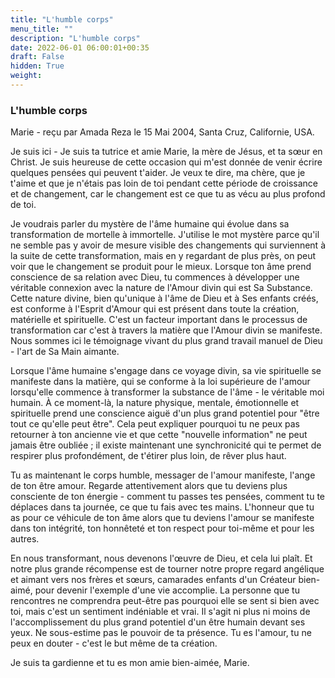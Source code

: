 ```yaml
---
title: "L'humble corps"
menu_title: ""
description: "L'humble corps"
date: 2022-06-01 06:00:01+00:35
draft: False
hidden: True
weight:
---
```

### L'humble corps

Marie - reçu par Amada Reza le 15 Mai 2004, Santa Cruz, Californie, USA.

Je suis ici - Je suis ta tutrice et amie Marie, la mère de Jésus, et ta sœur en Christ. Je suis heureuse de cette occasion qui m'est donnée de venir écrire quelques pensées qui peuvent t'aider. Je veux te dire, ma chère, que je t'aime et que je n'étais pas loin de toi pendant cette période de croissance et de changement, car le changement est ce que tu as vécu au plus profond de toi.

Je voudrais parler du mystère de l'âme humaine qui évolue dans sa transformation de mortelle à immortelle. J'utilise le mot mystère parce qu'il ne semble pas y avoir de mesure visible des changements qui surviennent à la suite de cette transformation, mais en y regardant de plus près, on peut voir que le changement se produit pour le mieux. Lorsque ton âme prend conscience de sa relation avec Dieu, tu commences à développer une véritable connexion avec la nature de l'Amour divin qui est Sa Substance. Cette nature divine, bien qu'unique à l'âme de Dieu et à Ses enfants créés, est conforme à l'Esprit d'Amour qui est présent dans toute la création, matérielle et spirituelle. C'est un facteur important dans le processus de transformation car c'est à travers la matière que l'Amour divin se manifeste. Nous sommes ici le témoignage vivant du plus grand travail manuel de Dieu - l'art de Sa Main aimante.

Lorsque l'âme humaine s'engage dans ce voyage divin, sa vie spirituelle se manifeste dans la matière, qui se conforme à la loi supérieure de l'amour lorsqu'elle commence à transformer la substance de l'âme - le véritable moi humain. À ce moment-là, la nature physique, mentale, émotionnelle et spirituelle prend une conscience aiguë d'un plus grand potentiel pour "être tout ce qu'elle peut être". Cela peut expliquer pourquoi tu ne peux pas retourner à ton ancienne vie et que cette "nouvelle information" ne peut jamais être oubliée ; il existe maintenant une synchronicité qui te permet de respirer plus profondément, de t'étirer plus loin, de rêver plus haut.

Tu as maintenant le corps humble, messager de l'amour manifeste, l'ange de ton être amour. Regarde attentivement alors que tu deviens plus consciente de ton énergie - comment tu passes tes pensées, comment tu te déplaces dans ta journée, ce que tu fais avec tes mains. L'honneur que tu as pour ce véhicule de ton âme alors que tu deviens l'amour se manifeste dans ton intégrité, ton honnêteté et ton respect pour toi-même et pour les autres.

En nous transformant, nous devenons l'œuvre de Dieu, et cela lui plaît. Et notre plus grande récompense est de tourner notre propre regard angélique et aimant vers nos frères et sœurs, camarades enfants d'un Créateur bien-aimé, pour devenir l'exemple d'une vie accomplie. La personne que tu rencontres ne comprendra peut-être pas pourquoi elle se sent si bien avec toi, mais c'est un sentiment indéniable et vrai. Il s'agit ni plus ni moins de l'accomplissement du plus grand potentiel d'un être humain devant ses yeux. Ne sous-estime pas le pouvoir de ta présence. Tu es l'amour, tu ne peux en douter - c'est le but même de ta création.

Je suis ta gardienne et tu es mon amie bien-aimée, Marie.